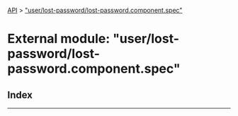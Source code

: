 [API](../README.md) > ["user/lost-password/lost-password.component.spec"](../modules/_user_lost_password_lost_password_component_spec_.md)

# External module: "user/lost-password/lost-password.component.spec"

## Index

---

